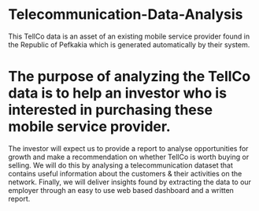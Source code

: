# Telecommunication-Data-Analysis
This TellCo data is an asset of an existing mobile service provider found in the Republic of Pefkakia which is generated automatically by their system.
# The purpose of analyzing the TellCo data is to help an investor who is interested in purchasing these mobile service provider. 
The investor will expect us to provide a report to analyse opportunities for growth and make a recommendation on whether TellCo is worth buying or selling.
We will do this by analysing a telecommunication dataset that contains useful information about the customers & their activities on the network. 
Finally, we will deliver insights found by extracting the data to our employer through an easy to use web based dashboard and a written report. 


